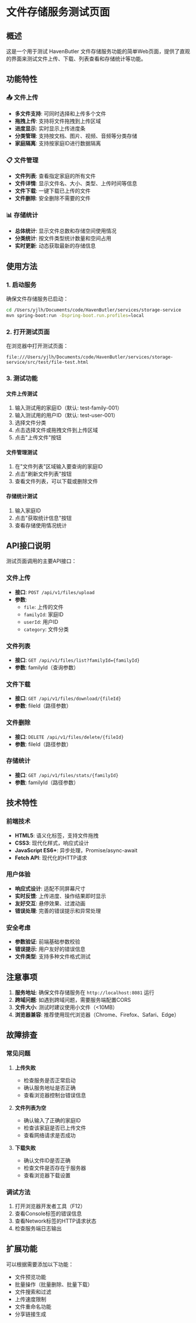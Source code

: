 # 文件存储服务测试页面

## 概述

这是一个用于测试 HavenButler 文件存储服务功能的简单Web页面，提供了直观的界面来测试文件上传、下载、列表查看和存储统计等功能。

## 功能特性

### 📤 文件上传
- **多文件支持**: 可同时选择和上传多个文件
- **拖拽上传**: 支持将文件拖拽到上传区域
- **进度显示**: 实时显示上传进度条
- **分类管理**: 支持按文档、图片、视频、音频等分类存储
- **家庭隔离**: 支持按家庭ID进行数据隔离

### 📋 文件管理
- **文件列表**: 查看指定家庭的所有文件
- **文件详情**: 显示文件名、大小、类型、上传时间等信息
- **文件下载**: 一键下载已上传的文件
- **文件删除**: 安全删除不需要的文件

### 📊 存储统计
- **总体统计**: 显示文件总数和存储空间使用情况
- **分类统计**: 按文件类型统计数量和空间占用
- **实时更新**: 动态获取最新的存储信息

## 使用方法

### 1. 启动服务
确保文件存储服务已启动：
```bash
cd /Users/yjlh/Documents/code/HavenButler/services/storage-service
mvn spring-boot:run -Dspring-boot.run.profiles=local
```

### 2. 打开测试页面
在浏览器中打开测试页面：
```
file:///Users/yjlh/Documents/code/HavenButler/services/storage-service/src/test/file-test.html
```

### 3. 测试功能

#### 文件上传测试
1. 输入测试用的家庭ID（默认: test-family-001）
2. 输入测试用的用户ID（默认: test-user-001）
3. 选择文件分类
4. 点击选择文件或拖拽文件到上传区域
5. 点击"上传文件"按钮

#### 文件管理测试
1. 在"文件列表"区域输入要查询的家庭ID
2. 点击"刷新文件列表"按钮
3. 查看文件列表，可以下载或删除文件

#### 存储统计测试
1. 输入家庭ID
2. 点击"获取统计信息"按钮
3. 查看存储使用情况统计

## API接口说明

测试页面调用的主要API接口：

### 文件上传
- **接口**: `POST /api/v1/files/upload`
- **参数**:
  - `file`: 上传的文件
  - `familyId`: 家庭ID
  - `userId`: 用户ID
  - `category`: 文件分类

### 文件列表
- **接口**: `GET /api/v1/files/list?familyId={familyId}`
- **参数**: familyId（查询参数）

### 文件下载
- **接口**: `GET /api/v1/files/download/{fileId}`
- **参数**: fileId（路径参数）

### 文件删除
- **接口**: `DELETE /api/v1/files/delete/{fileId}`
- **参数**: fileId（路径参数）

### 存储统计
- **接口**: `GET /api/v1/files/stats/{familyId}`
- **参数**: familyId（路径参数）

## 技术特性

### 前端技术
- **HTML5**: 语义化标签，支持文件拖拽
- **CSS3**: 现代化样式，响应式设计
- **JavaScript ES6+**: 异步处理，Promise/async-await
- **Fetch API**: 现代化的HTTP请求

### 用户体验
- **响应式设计**: 适配不同屏幕尺寸
- **实时反馈**: 上传进度、操作结果即时显示
- **友好交互**: 悬停效果、过渡动画
- **错误处理**: 完善的错误提示和异常处理

### 安全考虑
- **参数验证**: 前端基础参数校验
- **错误提示**: 用户友好的错误信息
- **文件类型**: 支持多种文件格式测试

## 注意事项

1. **服务地址**: 确保文件存储服务在 `http://localhost:8081` 运行
2. **跨域问题**: 如遇到跨域问题，需要服务端配置CORS
3. **文件大小**: 测试时建议使用小文件（<10MB）
4. **浏览器兼容**: 推荐使用现代浏览器（Chrome、Firefox、Safari、Edge）

## 故障排查

### 常见问题

1. **上传失败**
   - 检查服务是否正常启动
   - 确认服务地址是否正确
   - 查看浏览器控制台错误信息

2. **文件列表为空**
   - 确认输入了正确的家庭ID
   - 检查该家庭是否已上传文件
   - 查看网络请求是否成功

3. **下载失败**
   - 确认文件ID是否正确
   - 检查文件是否存在于服务器
   - 查看浏览器下载设置

### 调试方法
1. 打开浏览器开发者工具（F12）
2. 查看Console标签的错误信息
3. 查看Network标签的HTTP请求状态
4. 检查服务端日志输出

## 扩展功能

可以根据需要添加以下功能：
- 文件预览功能
- 批量操作（批量删除、批量下载）
- 文件搜索和过滤
- 上传速度限制
- 文件重命名功能
- 分享链接生成